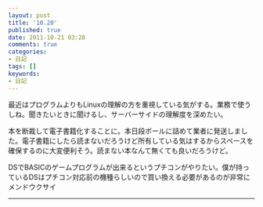 ```yaml
---
layout: post
title: '10.20'
published: true
date: 2011-10-21 03:28
comments: true
categories:
- 日記
tags: []
keywords:
- 日記
---
```

最近はプログラムよりもLinuxの理解の方を重視している気がする。業務で使うしね。聞きたいときに聞けるし、サーバーサイドの理解度を深めたい。

本を断裁して電子書籍化することに。本日段ボールに詰めて業者に発送しました。電子書籍にしたら読まないだろうけど所有している気はするからスペースを確保するのに大変便利そう。読まない本なんて無くても良いだろうけど。

DSでBASICのゲームプログラムが出来るというプチコンがやりたい。僕が持っているDSはプチコン対応前の機種らしいので買い換える必要があるのが非常にメンドウクサイ

---

